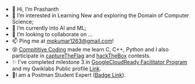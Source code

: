 - 👋 Hi, I’m Prashanth
- 👀 I’m interested in Learning New and exploring the Domain of Computer Science;
- 🌱 I’m currently into AI and ML;
- 💞️ I’m looking to collaborate on ...
- 📫 Ping me at mpkumar1263@gmail.com!
- 😵 [Compititive Coding](https://codeforces.com/profile/knocBack) made me learn C, C++, Python and I also participate in [captureTheFlag](https://play.picoctf.org/) and [hackTheBox](https://app.hackthebox.eu/) contests.
- ✨ I've completed milestone 3 in [GoogleCloudReady Facilitator Program](https://events.withgoogle.com/googlecloudready-facilitator-program/) and my Qwiklabs Public profile [Link](https://www.qwiklabs.com/public_profiles/dc23b8da-f7b2-40e4-88ee-56091370969b).
- 🎉I am a Postman Student Expert ([Badge Link](https://api.badgr.io/public/assertions/igasj_v1QY6CARe4N5xSOQ)).


<!---
knocBack/knocBack is a ✨ special ✨ repository because its `README.md` (this file) appears on your GitHub profile.
You can click the Preview link to take a look at your changes.
--->
